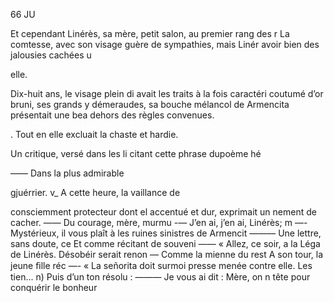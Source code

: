 66 JU

Et cependant Linérès, sa mère,
petit salon, au premier rang des r
La comtesse, avec son visage
guère de sympathies, mais Linér
avoir bien des jalousies cachées u

elle.

Dix-huit ans, le visage plein di
avait les traits à la fois caractéri
coutumé d’or bruni, ses grands y
démeraudes, sa bouche mélancol
de Armencita présentait une bea
dehors des règles convenues.

. Tout en elle excluait la
chaste et hardie. 

Un critique, versé dans les li
citant cette phrase dupoème hé

—— Dans la plus admirable 

gjuérrier. v_
A cette heure, la vaillance de

consciemment protecteur dont el
accentué et dur, exprimait un
nement de cacher.
—— Du courage, mère, murmu
-— J’en ai, j’en ai, Linérès; m
—- Mystérieux, il vous plaît à
les ruines sinistres de Armencit
——— Une lettre, sans doute, ce
Et comme récitant de souveni
—— « Allez, ce soir, a la Léga
de Linérès. Désobéir serait renon
— Comme la mienne du rest
A son tour, la jeune ﬁlle réc
—- « La señorita doit surmoi
presse menée contre elle. Les
tien... n)
Puis d’un ton résolu :
——— Je vous ai dit : Mère, on n
tête pour conquérir le bonheur

